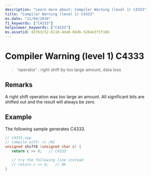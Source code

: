 ```yaml
---
description: "Learn more about: Compiler Warning (level 1) C4333"
title: "Compiler Warning (level 1) C4333"
ms.date: "11/04/2016"
f1_keywords: ["C4333"]
helpviewer_keywords: ["C4333"]
ms.assetid: d3763c52-6110-4da0-84db-5264e3f3f166
---
```

# Compiler Warning (level 1) C4333

> 'operator' : right shift by too large amount, data loss

## Remarks

A right shift operation was too large an amount.  All significant bits are shifted out and the result will always be zero.

## Example

The following sample generates C4333.

```cpp
// C4333.cpp
// compile with: /c /W1
unsigned shift8 (unsigned char c) {
   return c >> 8;   // C4333

   // try the following line instead
   // return c >> 4;   // OK
}
```
